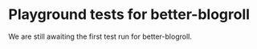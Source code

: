 # Playground tests for better-blogroll
We are still awaiting the first test run for better-blogroll.

